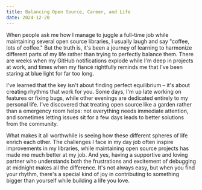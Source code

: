 ```yaml
---
title: Balancing Open Source, Career, and Life
date: 2024-12-20
---
```


When people ask me how I manage to juggle a full-time job while maintaining several open source libraries, I usually laugh and say "coffee, lots of coffee." But the truth is, it's been a journey of learning to harmonize different parts of my life rather than trying to perfectly balance them. There are weeks when my GitHub notifications explode while I'm deep in projects at work, and times when my fiancé rightfully reminds me that I've been staring at blue light for far too long.

I've learned that the key isn't about finding perfect equilibrium – it's about creating rhythms that work for you. Some days, I'm up late working on features or fixing bugs, while other evenings are dedicated entirely to my personal life. I've discovered that treating open source like a garden rather than a emergency room helps: not everything needs immediate attention, and sometimes letting issues sit for a few days leads to better solutions from the community.

What makes it all worthwhile is seeing how these different spheres of life enrich each other. The challenges I face in my day job often inspire improvements in my libraries, while maintaining open source projects has made me much better at my job. And yes, having a supportive and loving partner who understands both the frustrations and excitement of debugging at midnight makes all the difference. It's not always easy, but when you find your rhythm, there's a special kind of joy in contributing to something bigger than yourself while building a life you love.
